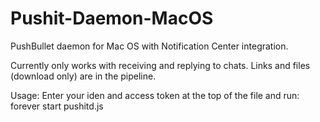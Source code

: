 # Pushit-Daemon-MacOS

PushBullet daemon for Mac OS with Notification Center integration.

Currently only works with receiving and replying to chats. Links and files (download only) are in the pipeline.

Usage:
Enter your iden and access token at the top of the file and run:
forever start pushitd.js

